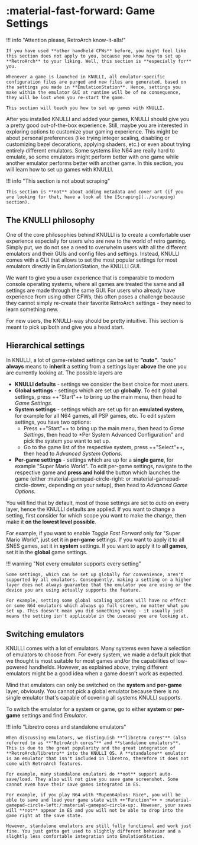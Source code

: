 # :material-fast-forward: Game Settings

!!! info "Attention please, RetroArch know-it-alls!"

    If you have used **other handheld CFWs** before, you might feel like this section does not apply to you, because you know how to set up **RetroArch** to your liking. Well, this section is **especially for** you.

    Whenever a game is launched in KNULLI, all emulator-specific configuration files are purged and new files are generated, based on the settings you made in **EmulationStation**. Hence, settings you make within the emulator GUI at runtime will be of no consequence, they will be lost when you re-start the game.

    This section will teach you how to set up games with KNULLI.

After you installed KNULLI and added your games, KNULLI should give you a pretty good out-of-the-box experience. Still, maybe you are interested in exploring options to customize your gaming experience. This might be about personal preferences (like trying integer scaling, disabling or customizing bezel decorations, applying shaders, etc.) or even about trying entirely different emulators. Some systems like N64 are really hard to emulate, so some emulators might perform better with one game while another emulator performs better with another game. In this section, you will learn how to set up games with KNULLI.

!!! info "This section is not about scraping"

    This section is **not** about adding metadata and cover art (if you are looking for that, have a look at the [Scraping](../scraping) section).

## The KNULLI philosophy

One of the core philosophies behind KNULLI is to create a comfortable user experience especially for users who are new to the world of retro gaming. Simply put, we do not see a need to overwhelm users with all the different emulators and their GUIs and config files and settings. Instead, KNULLI comes with a GUI that allows to set the most popular settings for most emulators directly in EmulationStation, the KNULLI GUI.

We want to give you a user experience that is comparable to modern console operating systems, where all games are treated the same and all settings are made through the same GUI. For users who already have experience from using other CFWs, this often poses a challenge because they cannot simply re-create their favorite RetroArch settings - they need to learn something new.

For new users, the KNULLI-way should be pretty intuitive. This section is meant to pick up both and give you a head start.

## Hierarchical settings

In KNULLI, a lot of game-related settings can be set to ***"auto"***. *"auto"* **always** means to **inherit** a setting from a settings layer **above** the one you are currently looking at. The possible layers are

* **KNULLI defaults** - settings we consider the best choice for most users.
* **Global settings** - settings which are set up **globally**. To edit global settings, press ++"Start"++ to bring up the main menu, then head to *Game Settings*.
* **System settings** - settings which are set up for an **emulated system**, for example for all N64 games, all PSP games, etc. To edit system settings, you have two options:
    * Press ++"Start"++ to bring up the main menu, then head to *Game Settings*, then head to *Per System Advanced Configuration" and pick the system you want to set up.
    * Go to the game list of the respective system, press ++"Select"++, then head to *Advanced System Options*.
* **Per-game settings** - settings which are up for a **single game**, for example "Super Mario World". To edit per-game settings, navigate to the respective game and **press and hold** the button which launches the game (either :material-gamepad-circle-right: or :material-gamepad-circle-down:, depending on your setup), then head to *Advanced Game Options*.

You will find that by default, most of those settings are set to *auto* on every layer, hence the KNULLI defaults are applied. If you want to change a setting, first consider for which scope you want to make the change, then make it **on the lowest level possible**.

For example, if you want to enable *Toggle Fast Forward* only for "Super Mario World", just set it in **per-game** settings. If you want to apply it to all SNES games, set it in **system** settings. If you want to apply it to **all games**, set it in the **global** game settings.

!!! warning "Not every emulator supports every setting"

    Some settings, which can be set up globally for convenience, aren't supported by all emulators. Consequently, making a setting on a higher layer does not always guarantee that the emulator you are using or the device you are using actually supports the feature.

    For example, setting some global scaling options will have no effect on some N64 emulators which always go full screen, no matter what you set up. This doesn't mean you did something wrong - it usually just means the setting isn't applicable in the usecase you are looking at.

## Switching emulators

KNULLI comes with a lot of emulators. Many systems even have a selection of emulators to choose from. For every system, we made a default pick that we thought is most suitable for most games and/or the capabilities of low-powered handhelds. However, as explained above, trying different emulators might be a good idea when a game doesn't work as expected.

Mind that emulators can only be switched on the **system** and **per-game** layer, obviously. You cannot pick a global emulator because there is no single emulator that's capable of covering all systems KNULLI supports.

To switch the emulator for a system or game, go to either **system** or **per-game** settings and find *Emulator*.

!!! info "Libretro cores and standalone emulators"

    When discussing emulators, we distinguish **"libretro cores"** (also referred to as **"RetroArch cores"** and **standalone emulators**. This is due to the great popularity and the great integration of **RetroArch/libretro** into the KNULLI OS. A **standalone** emulator is an emulator that isn't included in libretro, therefore it does not come with RetroArch features.

    For example, many standalone emulators do **not** support auto-save/load. They also will not give you save game screenshot. Some cannot even have their save games integrated in ES.

    For example, if you play N64 with *Mupen64plus: Rice*, you will be able to save and load your game state with ++"Function"++ + :material-gamepad-circle-left:/:material-gamepad-circle-up:. However, your saves will **not** appear in ES and you will not be able to drop into the game right at the save state.

    However, standalone emulators are still fully functional and work just fine. You just gotta get used to slightly different behavior and a slightly less comfortable integration into EmulationStation.
